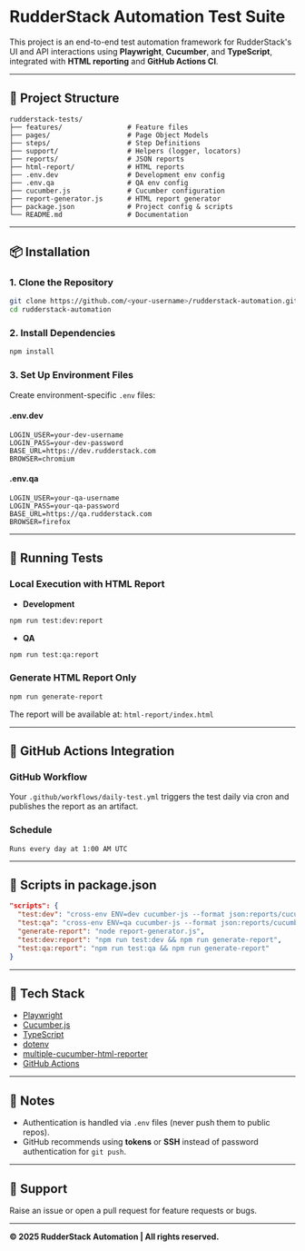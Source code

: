 # RudderStack Automation Test Suite

This project is an end-to-end test automation framework for RudderStack's UI and API interactions using **Playwright**, **Cucumber**, and **TypeScript**, integrated with **HTML reporting** and **GitHub Actions CI**.

---

## 📁 Project Structure

```
rudderstack-tests/
├── features/                # Feature files
├── pages/                   # Page Object Models
├── steps/                   # Step Definitions
├── support/                 # Helpers (logger, locators)
├── reports/                 # JSON reports
├── html-report/             # HTML reports
├── .env.dev                 # Development env config
├── .env.qa                  # QA env config
├── cucumber.js              # Cucumber configuration
├── report-generator.js      # HTML report generator
├── package.json             # Project config & scripts
└── README.md                # Documentation
```

---

## 📦 Installation

### 1. Clone the Repository

```bash
git clone https://github.com/<your-username>/rudderstack-automation.git
cd rudderstack-automation
```

### 2. Install Dependencies

```bash
npm install
```

### 3. Set Up Environment Files

Create environment-specific `.env` files:

#### .env.dev

```
LOGIN_USER=your-dev-username
LOGIN_PASS=your-dev-password
BASE_URL=https://dev.rudderstack.com
BROWSER=chromium
```

#### .env.qa

```
LOGIN_USER=your-qa-username
LOGIN_PASS=your-qa-password
BASE_URL=https://qa.rudderstack.com
BROWSER=firefox
```

---

## 🚀 Running Tests

### Local Execution with HTML Report

- **Development**

```bash
npm run test:dev:report
```

- **QA**

```bash
npm run test:qa:report
```

### Generate HTML Report Only

```bash
npm run generate-report
```

The report will be available at: `html-report/index.html`

---

## 🧪 GitHub Actions Integration

### GitHub Workflow

Your `.github/workflows/daily-test.yml` triggers the test daily via cron and publishes the report as an artifact.

### Schedule

```
Runs every day at 1:00 AM UTC
```

---

## 🧾 Scripts in package.json

```json
"scripts": {
  "test:dev": "cross-env ENV=dev cucumber-js --format json:reports/cucumber-report.json",
  "test:qa": "cross-env ENV=qa cucumber-js --format json:reports/cucumber-report.json",
  "generate-report": "node report-generator.js",
  "test:dev:report": "npm run test:dev && npm run generate-report",
  "test:qa:report": "npm run test:qa && npm run generate-report"
}
```

---

## 🧰 Tech Stack

- [Playwright](https://playwright.dev)
- [Cucumber.js](https://github.com/cucumber/cucumber-js)
- [TypeScript](https://www.typescriptlang.org/)
- [dotenv](https://www.npmjs.com/package/dotenv)
- [multiple-cucumber-html-reporter](https://www.npmjs.com/package/multiple-cucumber-html-reporter)
- [GitHub Actions](https://docs.github.com/en/actions)

---

## 📌 Notes

- Authentication is handled via `.env` files (never push them to public repos).
- GitHub recommends using **tokens** or **SSH** instead of password authentication for `git push`.

---

## 🙋 Support

Raise an issue or open a pull request for feature requests or bugs.

---

**© 2025 RudderStack Automation | All rights reserved.**